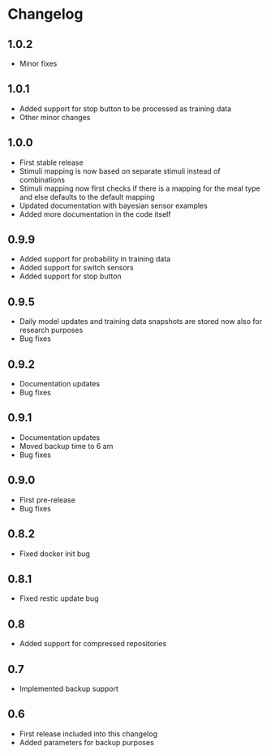# Changelog

## 1.0.2

- Minor fixes

## 1.0.1

- Added support for stop button to be processed as training data
- Other minor changes

## 1.0.0

- First stable release
- Stimuli mapping is now based on separate stimuli instead of combinations
- Stimuli mapping now first checks if there is a mapping for the meal type and else defaults to the default mapping
- Updated documentation with bayesian sensor examples
- Added more documentation in the code itself

## 0.9.9

- Added support for probability in training data
- Added support for switch sensors
- Added support for stop button

## 0.9.5

- Daily model updates and training data snapshots are stored now also for research purposes
- Bug fixes

## 0.9.2

- Documentation updates
- Bug fixes

## 0.9.1

- Documentation updates
- Moved backup time to 6 am
- Bug fixes

## 0.9.0

- First pre-release
- Bug fixes

## 0.8.2

- Fixed docker init bug

## 0.8.1

- Fixed restic update bug

## 0.8

- Added support for compressed repositories

## 0.7

- Implemented backup support

## 0.6

- First release included into this changelog
- Added parameters for backup purposes

